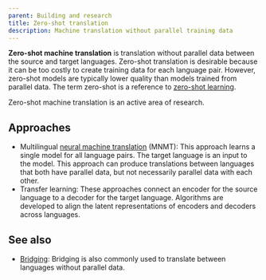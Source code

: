 ```yaml
---
parent: Building and research
title: Zero-shot translation
description: Machine translation without parallel training data
---
```


**Zero-shot machine translation** is translation without parallel data between the source and target languages.
Zero-shot translation is desirable because it can be too costly to create training data for each language pair.
However, zero-shot models are typically lower quality than models trained from parallel data.
The term zero-shot is a reference to [zero-shot learning](https://en.wikipedia.org/wiki/Zero-shot_learning).

Zero-shot machine translation is an active area of research.

## Approaches

- Multilingual [neural machine translation](/approaches/neural-machine-translation.md) (MNMT): This approach learns a single model for all language pairs. The target language is an input to the model. This approach can produce translations between languages that both have parallel data, but not necessarily parallel data with each other. 
- Transfer learning: These approaches connect an encoder for the source language to a decoder for the target language. Algorithms are developed to align the latent representations of encoders and decoders across languages.

## See also

- [Bridging](bridging.md): Bridging is also commonly used to translate between languages without parallel data.